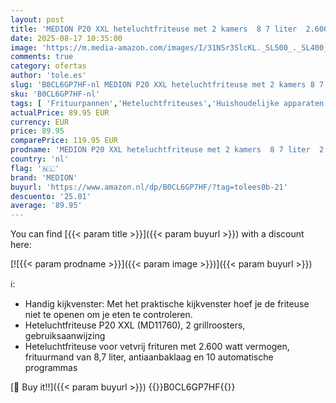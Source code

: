 ```yaml
---
layout: post
title: 'MEDION P20 XXL heteluchtfriteuse met 2 kamers  8 7 liter  2.600 watt  dubbele kamer  9 automatische programma s  2 lades  kijkvenster  Dual Airfryer  Dual Cook & Sync finish functie '
date: 2025-08-17 10:35:00
image: 'https://m.media-amazon.com/images/I/31NSr3SlcKL._SL500_._SL400_.jpg'
comments: true
category: ofertas
author: 'tole.es'
slug: 'B0CL6GP7HF-nl MEDION P20 XXL heteluchtfriteuse met 2 kamers 8 7 liter...'
sku: 'B0CL6GP7HF-nl'
tags: [ 'Frituurpannen','Heteluchtfriteuses','Huishoudelijke apparaten','Kleine keukenapparaten','Wonen & keuken','medion','🇳🇱', ]
actualPrice: 89.95 EUR
currency: EUR
price: 89.95
comparePrice: 119.95 EUR
prodname: 'MEDION P20 XXL heteluchtfriteuse met 2 kamers  8 7 liter  2.600 watt  dubbele kamer  9 automatische programma s  2 lades  kijkvenster  Dual Airfryer  Dual Cook & Sync finish functie '
country: 'nl'
flag: '🇳🇱'
brand: 'MEDION'
buyurl: 'https://www.amazon.nl/dp/B0CL6GP7HF/?tag=tolees0b-21'
descuento: '25.01'
average: '89.95'
---
```


You can find [{{< param title >}}]({{< param buyurl >}}) with a discount here:

[![{{< param prodname >}}]({{< param image >}})]({{< param buyurl >}})

ℹ️:

- Handig kijkvenster: Met het praktische kijkvenster hoef je de friteuse niet te openen om je eten te controleren.
- Heteluchtfriteuse P20 XXL (MD11760), 2 grillroosters, gebruiksaanwijzing
- Heteluchtfriteuse voor vetvrij frituren met 2.600 watt vermogen, frituurmand van 8,7 liter, antiaanbaklaag en 10 automatische programmas

[🛒 Buy it!!]({{< param buyurl >}})
{{<world>}}B0CL6GP7HF{{</world>}}
